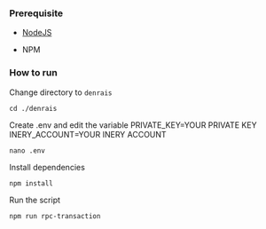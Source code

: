 ### Prerequisite

- [NodeJS](https://nodejs.org/en/)

- NPM



### How to run

Change directory to ```denrais```

```shell
cd ./denrais
```

Create .env and edit the variable
PRIVATE_KEY=YOUR PRIVATE KEY 
INERY_ACCOUNT=YOUR INERY ACCOUNT


```shell
nano .env
```

Install dependencies

```shell
npm install
```

Run the script

```shell
npm run rpc-transaction
```

